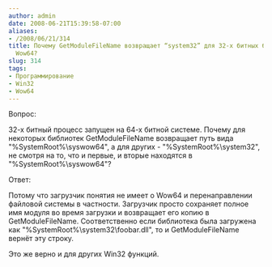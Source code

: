 ```yaml
---
author: admin
date: 2008-06-21T15:39:58-07:00
aliases:
- /2008/06/21/314
title: Почему GetModuleFileName возвращает “system32” для 32-х битных библиотек под
  Wow64?
slug: 314
tags:
- Программирование
- Win32
- Wow64
---
```


Вопрос: 

32-х битный процесс запущен на 64-х битной системе. Почему для некоторых библиотек GetModuleFileName возвращает путь вида "%SystemRoot%\syswow64", а для других - "%SystemRoot%\system32", не смотря на то, что и первые, и вторые находятся в "%SystemRoot%\syswow64"?

Ответ:

Потому что загрузчик понятия не имеет о Wow64 и перенаправлении файловой системы в частности. Загрузчик просто сохраняет полное имя модуля во время загрузки и возвращает его копию в GetModuleFileName. Соответственно если библиотека была загружена как "%SystemRoot%\system32\foobar.dll", то и GetModuleFileName вернёт эту строку.

Это же верно и для других Win32 функций.
